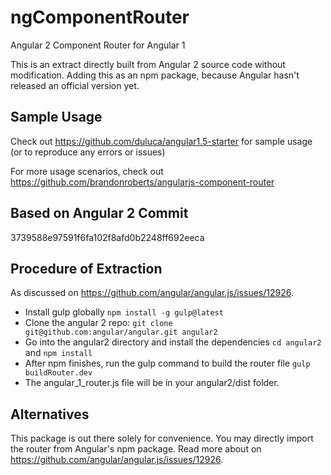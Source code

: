 # ngComponentRouter
Angular 2 Component Router for Angular 1

This is an extract directly built from Angular 2 source code without modification. Adding this as an npm package, because Angular hasn't released an official version yet. 

## Sample Usage
Check out https://github.com/duluca/angular1.5-starter for sample usage (or to reproduce any errors or issues)

For more usage scenarios, check out https://github.com/brandonroberts/angularjs-component-router

## Based on Angular 2 Commit
3739588e97591f6fa102f8afd0b2248ff692eeca

## Procedure of Extraction
As discussed on https://github.com/angular/angular.js/issues/12926.

- Install gulp globally `npm install -g gulp@latest`
- Clone the angular 2 repo: `git clone git@github.com:angular/angular.git angular2`
- Go into the angular2 directory and install the dependencies `cd angular2` and `npm install`
- After npm finishes, run the gulp command to build the router file `gulp buildRouter.dev`
- The angular_1_router.js file will be in your angular2/dist folder.

## Alternatives
This package is out there solely for convenience. You may directly import the router from Angular's npm package. Read more about on https://github.com/angular/angular.js/issues/12926.
